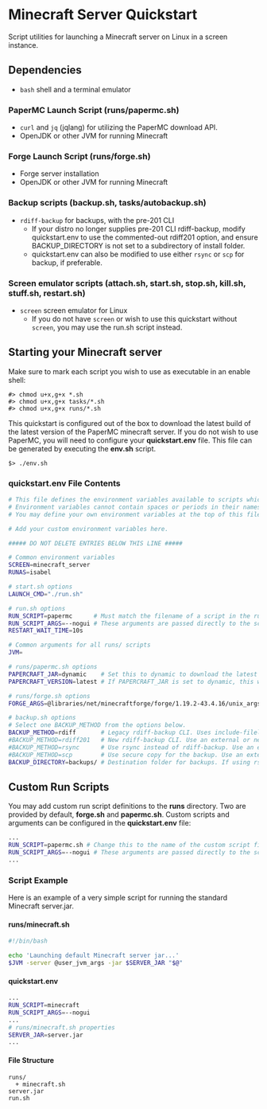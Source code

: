 # Minecraft Server Quickstart
Script utilities for launching a Minecraft server on Linux in a screen instance.

## Dependencies

- `bash` shell and a terminal emulator

### PaperMC Launch Script (runs/papermc.sh)

- `curl` and `jq` (jqlang) for utilizing the PaperMC download API.
- OpenJDK or other JVM for running Minecraft

### Forge Launch Script (runs/forge.sh)

- Forge server installation
- OpenJDK or other JVM for running Minecraft

### Backup scripts (backup.sh, tasks/autobackup.sh)

- `rdiff-backup` for backups, with the pre-201 CLI
  - If your distro no longer supplies pre-201 CLI rdiff-backup, modify quickstart.env to use the commented-out rdiff201 option, and ensure BACKUP_DIRECTORY is not set to a subdirectory of install folder.
  - quickstart.env can also be modified to use either `rsync` or `scp` for backup, if preferable.

### Screen emulator scripts (attach.sh, start.sh, stop.sh, kill.sh, stuff.sh, restart.sh)

- `screen` screen emulator for Linux
  - If you do not have `screen` or wish to use this quickstart without `screen`, you may use the run.sh script instead.

## Starting your Minecraft server

Make sure to mark each script you wish to use as executable in an enable shell:
```console
#> chmod u+x,g+x *.sh
#> chmod u+x,g+x tasks/*.sh
#> chmod u+x,g+x runs/*.sh
```

This quickstart is configured out of the box to download the latest build of the latest version of the PaperMC minecraft server.
If you do not wish to use PaperMC, you will need to configure your **quickstart.env** file.
This file can be generated by executing the **env.sh** script.

```console
$> ./env.sh
```

### quickstart.env File Contents
```sh
# This file defines the environment variables available to scripts which source env.sh.
# Environment variables cannot contain spaces or periods in their names.
# You may define your own environment variables at the top of this file.

# Add your custom environment variables here.

##### DO NOT DELETE ENTRIES BELOW THIS LINE #####

# Common environment variables
SCREEN=minecraft_server
RUNAS=isabel

# start.sh options
LAUNCH_CMD="./run.sh"

# run.sh options
RUN_SCRIPT=papermc      # Must match the filename of a script in the runs/ folder, sans extension
RUN_SCRIPT_ARGS=--nogui # These arguments are passed directly to the script file by run.sh
RESTART_WAIT_TIME=10s

# Common arguments for all runs/ scripts
JVM=

# runs/papermc.sh options
PAPERCRAFT_JAR=dynamic    # Set this to dynamic to download the latest build from Papers API, or set to a specific jar file.
PAPERCRAFT_VERSION=latest # If PAPERCRAFT_JAR is set to dynamic, this will determine which Minecraft version is downloaded. Set to latest to use the latest version.

# runs/forge.sh options
FORGE_ARGS=@libraries/net/minecraftforge/forge/1.19.2-43.4.16/unix_args.txt # Set this to the args file from your forge installs default script.

# backup.sh options
# Select one BACKUP_METHOD from the options below.
BACKUP_METHOD=rdiff       # Legacy rdiff-backup CLI. Uses include-filelist.txt to designate included and excluded files and folders. Only enable if your rdiff-backup install supports the deprecated pre-201 CLI.
#BACKUP_METHOD=rdiff201   # New rdiff-backup CLI. Use an external or network folder for BACKUP_DIRECTORY, as include-filelist is no longer used.
#BACKUP_METHOD=rsync      # Use rsync instead of rdiff-backup. Use an external or network folder for BACKUP_DIRECTORY, as no files are excluded.
#BACKUP_METHOD=scp        # Use secure copy for the backup. Use an external or network folder for BACKUP_DIRECTORY, as no files will be excluded.
BACKUP_DIRECTORY=backups/ # Destination folder for backups. If using rsync or rdiff201, use a folder outside the current directory.
```

## Custom Run Scripts

You may add custom run script definitions to the **runs** directory. Two are provided by default, **forge.sh** and **papermc.sh**.
Custom scripts and arguments can be configured in the **quickstart.env** file:
```sh
...
RUN_SCRIPT=papermc.sh # Change this to the name of the custom script file
RUN_SCRIPT_ARGS=--nogui # These arguments are passed directly to the script file by run.sh
...
```

### Script Example

Here is an example of a very simple script for running the standard Minecraft server.jar.

#### runs/minecraft.sh
```sh
#!/bin/bash

echo 'Launching default Minecraft server jar...'
$JVM -server @user_jvm_args -jar $SERVER_JAR "$@"
```

#### quickstart.env
```sh
...
RUN_SCRIPT=minecraft
RUN_SCRIPT_ARGS=--nogui
...
# runs/minecraft.sh properties
SERVER_JAR=server.jar
...
```

#### File Structure
```
runs/
  + minecraft.sh
server.jar
run.sh
```
